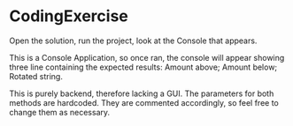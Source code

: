 # CodingExercise
Open the solution, run the project, look at the Console that appears.

This is a Console Application, so once ran, the console will appear showing three line containing the expected results: Amount above; Amount below; Rotated string.

This is purely backend, therefore lacking a GUI. The parameters for both methods are hardcoded.  They are commented accordingly, so feel free to change them as necessary. 
